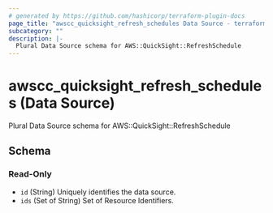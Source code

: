 ```yaml
---
# generated by https://github.com/hashicorp/terraform-plugin-docs
page_title: "awscc_quicksight_refresh_schedules Data Source - terraform-provider-awscc"
subcategory: ""
description: |-
  Plural Data Source schema for AWS::QuickSight::RefreshSchedule
---
```


# awscc_quicksight_refresh_schedules (Data Source)

Plural Data Source schema for AWS::QuickSight::RefreshSchedule



<!-- schema generated by tfplugindocs -->
## Schema

### Read-Only

- `id` (String) Uniquely identifies the data source.
- `ids` (Set of String) Set of Resource Identifiers.

